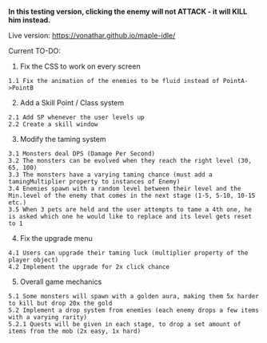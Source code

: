 **In this testing version, clicking the enemy will not ATTACK - it will KILL him instead.**

Live version: https://vonathar.github.io/maple-idle/

Current TO-DO: 

  1. Fix the CSS to work on every screen
  
    1.1 Fix the animation of the enemies to be fluid instead of PointA->PointB
  
  2. Add a Skill Point / Class system
  
    2.1 Add SP whenever the user levels up
    2.2 Create a skill window
    
  3. Modify the taming system
  
    3.1 Monsters deal DPS (Damage Per Second)
    3.2 The monsters can be evolved when they reach the right level (30, 65, 100)
    3.3 The monsters have a varying taming chance (must add a tamingMultiplier property to instances of Enemy)
    3.4 Enemies spawn with a random level between their level and the Min.level of the enemy that comes in the next stage (1-5, 5-10, 10-15 etc.)
    3.5 When 3 pets are held and the user attempts to tame a 4th one, he is asked which one he would like to replace and its level gets reset to 1
    
  4. Fix the upgrade menu
  
    4.1 Users can upgrade their taming luck (multiplier property of the player object)
    4.2 Implement the upgrade for 2x click chance
    
  5. Overall game mechanics
  
    5.1 Some monsters will spawn with a golden aura, making them 5x harder to kill but drop 20x the gold
    5.2 Implement a drop system from enemies (each enemy drops a few items with a varying rarity)
    5.2.1 Quests will be given in each stage, to drop a set amount of items from the mob (2x easy, 1x hard)